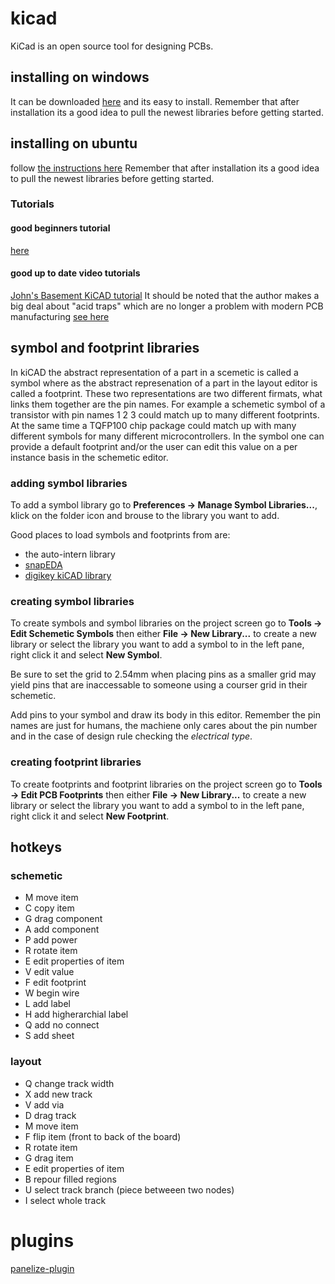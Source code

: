 # kicad

KiCad is an open source tool for designing PCBs.

## installing on windows
It can be downloaded [here](http://kicad-pcb.org/) and its easy to install. Remember that after installation its a good idea to pull the newest libraries before getting started.

## installing on ubuntu
follow [the instructions here](https://kicad-pcb.org/download/ubuntu/)
Remember that after installation its a good idea to pull the newest libraries before getting started.

### Tutorials
#### good beginners tutorial 

[here](https://github.com/MalphasWats/hawk)

#### good up to date video tutorials 
[John's Basement KiCAD tutorial](https://www.youtube.com/watch?v=9hcQQQxoRl0&list=PL3by7evD3F51fKkyrUbH-PCdwPCWc9F8a) 
It should be noted that the author makes a big deal about "acid traps" which are no longer a problem with modern PCB manufacturing [see here](https://resources.ema-eda.com/blog/are-acid-traps-still-a-problem-for-pcbs-in-2019)

## symbol and footprint libraries
In kiCAD the abstract representation of a part in a scemetic is called a symbol where as the abstract represenation of a part in the layout editor is called a footprint. These two representations are two different firmats, what links them together are the pin names. For example a schemetic symbol of a transistor with pin names 1 2 3 could match up to many different footprints. At the same time a TQFP100 chip package could match up with many different symbols for many different microcontrollers. In the symbol one can provide a default footprint and/or the user can edit this value on a per instance basis in the schemetic editor.

### adding symbol libraries
To add a symbol library go to **Preferences -> Manage Symbol Libraries...**, klick on the folder icon and brouse to the library you want to add.

Good places to load symbols and footprints from are:
 - the auto-intern library
 - [snapEDA](https://www.snapeda.com/)
 - [digikey kiCAD library](https://github.com/Digi-Key/digikey-kicad-library)

### creating symbol libraries
To create symbols and symbol libraries on the project screen go to **Tools -> Edit Schemetic Symbols** then either **File -> New Library...** to create a new library or select the library you want to add a symbol to in the left pane, right click it and select **New Symbol**.

Be sure to set the grid to 2.54mm when placing pins as a smaller grid may yield pins that are inaccessable to someone using a courser grid in their schemetic.

Add pins to your symbol and draw its body in this editor. Remember the pin names are just for humans, the machiene only cares about the pin number and in the case of design rule checking the *electrical type*.

### creating footprint libraries
To create footprints and footprint libraries on the project screen go to **Tools -> Edit PCB Footprints** then either **File -> New Library...** to create a new library or select the library you want to add a symbol to in the left pane, right click it and select **New Footprint**.

## hotkeys
### schemetic
 - M move item
 - C copy item
 - G drag component
 - A add component
 - P add power
 - R rotate item
 - E edit properties of item
 - V edit value
 - F edit footprint
 - W begin wire
 - L add label
 - H add higherarchial label
 - Q add no connect
 - S add sheet

### layout
 - Q change track width
 - X add new track
 - V add via
 - D drag track
 - M move item
 - F flip item (front to back of the board)
 - R rotate item
 - G drag item
 - E edit properties of item
 - B repour filled regions
 - U select track branch (piece betweeen two nodes)
 - I select whole track



 # plugins
 [panelize-plugin](https://github.com/msvisser/panelize-plugin)

